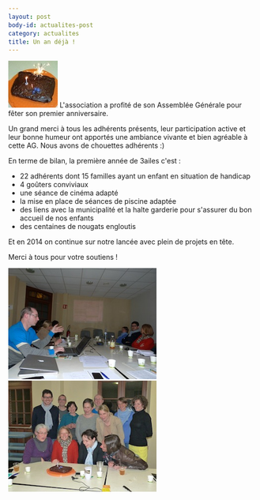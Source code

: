 ```yaml
---
layout: post
body-id: actualites-post
category: actualites
title: Un an déjà !
---
```


![Bougie][1] L'association a profité de son Assemblée Générale pour fêter son premier anniversaire.

Un grand merci à tous les adhérents présents, leur participation active et leur bonne humeur ont apportés une ambiance vivante et bien agréable à cette AG. Nous avons de chouettes adhérents :)

En terme de bilan, la première année de 3ailes c'est :

- 22 adhérents dont 15 familles ayant un enfant en situation de handicap
- 4 goûters conviviaux
- une séance de cinéma adapté
- la mise en place de séances de piscine adaptée
- des liens avec la municipalité et la halte garderie pour s'assurer du bon accueil de nos enfants
- des centaines de nougats engloutis

Et en 2014 on continue sur notre lancée avec plein de projets en tête.

Merci à tous pour votre soutiens !

![Herve][2] ![Groupe][3]

[1]: /img/reunion/ag2013-bougie_100x95.jpg
[2]: /img/reunion/ag2013-herve_300x225.jpg
[3]: /img/reunion/ag2013-groupe_300x225.jpg
